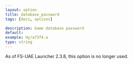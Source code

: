 ```yaml
---
layout: option
title: database_password
tags: [docs, options]

description: Game database password
default:
example: Hy/a73f4.a
type: string
---
```


As of FS-UAE Launcher 2.3.8, this option is no longer used.
